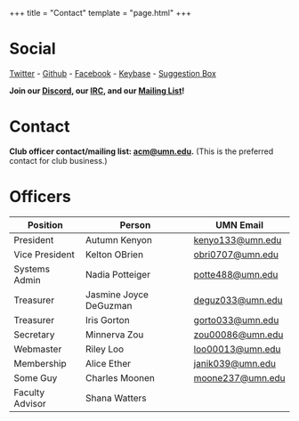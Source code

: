 +++
title = "Contact"
template = "page.html"
+++

Social
=============

[Twitter](https://twitter.com/acmumn) - 
[Github](https://github.com/acmumn) - 
[Facebook](https://www.facebook.com/acmuofmn) - 
[Keybase](https://keybase.io/team/acmumn) -
[Suggestion Box](https://z.umn.edu/suggest_acm)

**Join our [Discord](https://discord.gg/Uzt3adQ), our [IRC](/irc), and our [Mailing List](https://z.umn.edu/acmnews)!**

Contact
=======

**Club officer contact/mailing list: [acm@umn.edu](mailto:acm@umn.edu).** (This is the preferred contact for club business.)

Officers
========

| Position            | Person                    | UMN Email                                   |
|---------------------|---------------------------|---------------------------------------------|
| President           | Autumn Kenyon             | [kenyo133@umn.edu](mailto:kenyo133@umn.edu) |
| Vice President      | Kelton OBrien             | [obri0707@umn.edu](mailto:obri0707@umn.edu) |
| Systems Admin       | Nadia Potteiger           | [potte488@umn.edu](mailto:potte488@umn.edu) |
| Treasurer           | Jasmine Joyce DeGuzman    | [deguz033@umn.edu](mailto:deguz033@umn.edu) |
| Treasurer           | Iris Gorton               | [gorto033@umn.edu](mailto:gorto033@umn.edu) |
| Secretary           | Minnerva Zou              | [zou00086@umn.edu](mailto:zou00086@umn.edu) |
| Webmaster           | Riley Loo                 | [loo00013@umn.edu](mailto:loo00013@umn.edu) |
| Membership          | Alice Ether               | [janik039@umn.edu](mailto:janik039@umn.edu) |
| Some Guy            | Charles Moonen            | [moone237@umn.edu](mailto:moone237@umn.edu) |
| Faculty Advisor     | Shana Watters             |                                             |
